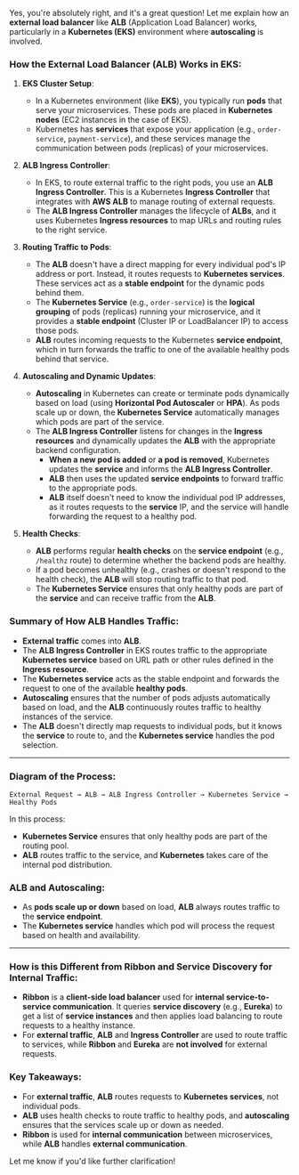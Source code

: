 Yes, you're absolutely right, and it's a great question! Let me explain how an **external load balancer** like **ALB** (Application Load Balancer) works, particularly in a **Kubernetes (EKS)** environment where **autoscaling** is involved.

### **How the External Load Balancer (ALB) Works in EKS**:

1. **EKS Cluster Setup**:

   - In a Kubernetes environment (like **EKS**), you typically run **pods** that serve your microservices. These pods are placed in **Kubernetes nodes** (EC2 instances in the case of EKS).
   - Kubernetes has **services** that expose your application (e.g., `order-service`, `payment-service`), and these services manage the communication between pods (replicas) of your microservices.

2. **ALB Ingress Controller**:

   - In EKS, to route external traffic to the right pods, you use an **ALB Ingress Controller**. This is a Kubernetes **Ingress Controller** that integrates with **AWS ALB** to manage routing of external requests.
   - The **ALB Ingress Controller** manages the lifecycle of **ALBs**, and it uses Kubernetes **Ingress resources** to map URLs and routing rules to the right service.

3. **Routing Traffic to Pods**:

   - The **ALB** doesn't have a direct mapping for every individual pod's IP address or port. Instead, it routes requests to **Kubernetes services**. These services act as a **stable endpoint** for the dynamic pods behind them.
   - The **Kubernetes Service** (e.g., `order-service`) is the **logical grouping** of pods (replicas) running your microservice, and it provides a **stable endpoint** (Cluster IP or LoadBalancer IP) to access those pods.
   - **ALB** routes incoming requests to the Kubernetes **service endpoint**, which in turn forwards the traffic to one of the available healthy pods behind that service.

4. **Autoscaling and Dynamic Updates**:

   - **Autoscaling** in Kubernetes can create or terminate pods dynamically based on load (using **Horizontal Pod Autoscaler** or **HPA**). As pods scale up or down, the **Kubernetes Service** automatically manages which pods are part of the service.
   - The **ALB Ingress Controller** listens for changes in the **Ingress resources** and dynamically updates the **ALB** with the appropriate backend configuration.
     - **When a new pod is added** or **a pod is removed**, Kubernetes updates the **service** and informs the **ALB Ingress Controller**.
     - **ALB** then uses the updated **service endpoints** to forward traffic to the appropriate pods.
     - **ALB** itself doesn't need to know the individual pod IP addresses, as it routes requests to the **service** IP, and the service will handle forwarding the request to a healthy pod.

5. **Health Checks**:
   - **ALB** performs regular **health checks** on the **service endpoint** (e.g., `/healthz` route) to determine whether the backend pods are healthy.
   - If a pod becomes unhealthy (e.g., crashes or doesn't respond to the health check), the **ALB** will stop routing traffic to that pod.
   - The **Kubernetes Service** ensures that only healthy pods are part of the **service** and can receive traffic from the **ALB**.

### **Summary of How ALB Handles Traffic**:

- **External traffic** comes into **ALB**.
- The **ALB Ingress Controller** in EKS routes traffic to the appropriate **Kubernetes service** based on URL path or other rules defined in the **Ingress resource**.
- The **Kubernetes service** acts as the stable endpoint and forwards the request to one of the available **healthy pods**.
- **Autoscaling** ensures that the number of pods adjusts automatically based on load, and the **ALB** continuously routes traffic to healthy instances of the service.
- The **ALB** doesn't directly map requests to individual pods, but it knows the **service** to route to, and the **Kubernetes service** handles the pod selection.

---

### **Diagram of the Process**:

```
External Request → ALB → ALB Ingress Controller → Kubernetes Service → Healthy Pods
```

In this process:

- **Kubernetes Service** ensures that only healthy pods are part of the routing pool.
- **ALB** routes traffic to the service, and **Kubernetes** takes care of the internal pod distribution.

### **ALB and Autoscaling**:

- As **pods scale up or down** based on load, **ALB** always routes traffic to the **service endpoint**.
- The **Kubernetes service** handles which pod will process the request based on health and availability.

---

### **How is this Different from Ribbon and Service Discovery for Internal Traffic**:

- **Ribbon** is a **client-side load balancer** used for **internal service-to-service communication**. It queries **service discovery** (e.g., **Eureka**) to get a list of **service instances** and then applies load balancing to route requests to a healthy instance.
- For **external traffic**, **ALB** and **Ingress Controller** are used to route traffic to services, while **Ribbon** and **Eureka** are **not involved** for external requests.

### **Key Takeaways**:

- For **external traffic**, **ALB** routes requests to **Kubernetes services**, not individual pods.
- **ALB** uses health checks to route traffic to healthy pods, and **autoscaling** ensures that the services scale up or down as needed.
- **Ribbon** is used for **internal communication** between microservices, while **ALB** handles **external communication**.

Let me know if you'd like further clarification!
